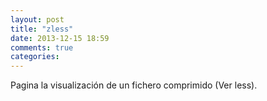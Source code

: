 ```yaml
---
layout: post
title: "zless"
date: 2013-12-15 18:59
comments: true
categories: 
---
```

Pagina la visualización de un fichero comprimido (Ver less).


